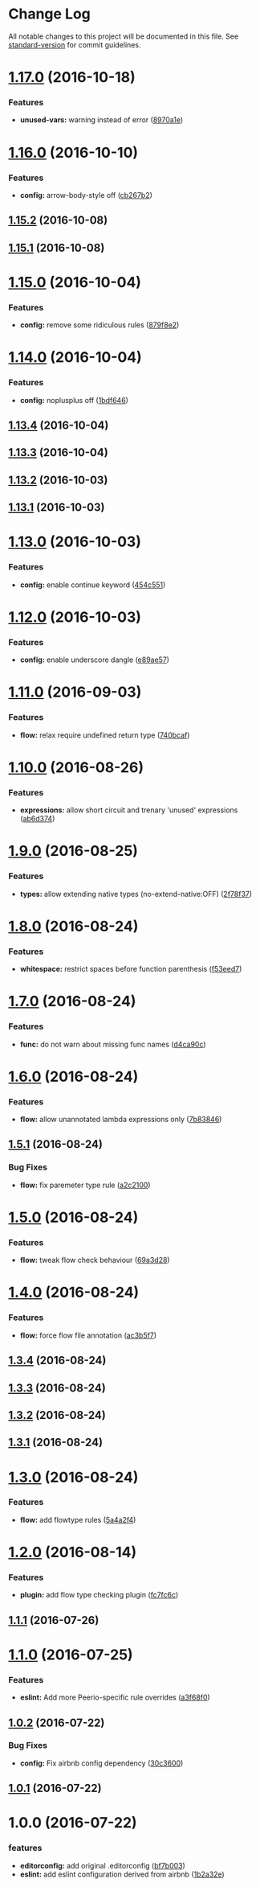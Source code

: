 # Change Log

All notable changes to this project will be documented in this file. See [standard-version](https://github.com/conventional-changelog/standard-version) for commit guidelines.

<a name="1.17.0"></a>
# [1.17.0](https://github.com/PeerioTechnologies/eslint-config-peerio/compare/v1.16.0...v1.17.0) (2016-10-18)


### Features

* **unused-vars:** warning instead of error ([8970a1e](https://github.com/PeerioTechnologies/eslint-config-peerio/commit/8970a1e))



<a name="1.16.0"></a>
# [1.16.0](https://github.com/PeerioTechnologies/eslint-config-peerio/compare/v1.15.2...v1.16.0) (2016-10-10)


### Features

* **config:** arrow-body-style off ([cb267b2](https://github.com/PeerioTechnologies/eslint-config-peerio/commit/cb267b2))



<a name="1.15.2"></a>
## [1.15.2](https://github.com/PeerioTechnologies/eslint-config-peerio/compare/v1.15.1...v1.15.2) (2016-10-08)



<a name="1.15.1"></a>
## [1.15.1](https://github.com/PeerioTechnologies/eslint-config-peerio/compare/v1.15.0...v1.15.1) (2016-10-08)



<a name="1.15.0"></a>
# [1.15.0](https://github.com/PeerioTechnologies/eslint-config-peerio/compare/v1.14.0...v1.15.0) (2016-10-04)


### Features

* **config:** remove some ridiculous rules ([879f8e2](https://github.com/PeerioTechnologies/eslint-config-peerio/commit/879f8e2))



<a name="1.14.0"></a>
# [1.14.0](https://github.com/PeerioTechnologies/eslint-config-peerio/compare/v1.13.4...v1.14.0) (2016-10-04)


### Features

* **config:** noplusplus off ([1bdf646](https://github.com/PeerioTechnologies/eslint-config-peerio/commit/1bdf646))



<a name="1.13.4"></a>
## [1.13.4](https://github.com/PeerioTechnologies/eslint-config-peerio/compare/v1.13.3...v1.13.4) (2016-10-04)



<a name="1.13.3"></a>
## [1.13.3](https://github.com/PeerioTechnologies/eslint-config-peerio/compare/v1.13.2...v1.13.3) (2016-10-04)



<a name="1.13.2"></a>
## [1.13.2](https://github.com/PeerioTechnologies/eslint-config-peerio/compare/v1.13.1...v1.13.2) (2016-10-03)



<a name="1.13.1"></a>
## [1.13.1](https://github.com/PeerioTechnologies/eslint-config-peerio/compare/v1.13.0...v1.13.1) (2016-10-03)



<a name="1.13.0"></a>
# [1.13.0](https://github.com/PeerioTechnologies/eslint-config-peerio/compare/v1.12.0...v1.13.0) (2016-10-03)


### Features

* **config:** enable continue keyword ([454c551](https://github.com/PeerioTechnologies/eslint-config-peerio/commit/454c551))



<a name="1.12.0"></a>
# [1.12.0](https://github.com/PeerioTechnologies/eslint-config-peerio/compare/v1.11.0...v1.12.0) (2016-10-03)


### Features

* **config:** enable underscore dangle ([e89ae57](https://github.com/PeerioTechnologies/eslint-config-peerio/commit/e89ae57))



<a name="1.11.0"></a>
# [1.11.0](https://github.com/PeerioTechnologies/eslint-config-peerio/compare/v1.10.0...v1.11.0) (2016-09-03)


### Features

* **flow:** relax require undefined return type ([740bcaf](https://github.com/PeerioTechnologies/eslint-config-peerio/commit/740bcaf))



<a name="1.10.0"></a>
# [1.10.0](https://github.com/PeerioTechnologies/eslint-config-peerio/compare/v1.9.0...v1.10.0) (2016-08-26)


### Features

* **expressions:** allow short circuit and trenary 'unused' expressions ([ab6d374](https://github.com/PeerioTechnologies/eslint-config-peerio/commit/ab6d374))



<a name="1.9.0"></a>
# [1.9.0](https://github.com/PeerioTechnologies/eslint-config-peerio/compare/v1.8.0...v1.9.0) (2016-08-25)


### Features

* **types:** allow extending native types (no-extend-native:OFF) ([2f78f37](https://github.com/PeerioTechnologies/eslint-config-peerio/commit/2f78f37))



<a name="1.8.0"></a>
# [1.8.0](https://github.com/PeerioTechnologies/eslint-config-peerio/compare/v1.7.0...v1.8.0) (2016-08-24)


### Features

* **whitespace:** restrict spaces before function parenthesis ([f53eed7](https://github.com/PeerioTechnologies/eslint-config-peerio/commit/f53eed7))



<a name="1.7.0"></a>
# [1.7.0](https://github.com/PeerioTechnologies/eslint-config-peerio/compare/v1.6.0...v1.7.0) (2016-08-24)


### Features

* **func:** do not warn about missing func names ([d4ca90c](https://github.com/PeerioTechnologies/eslint-config-peerio/commit/d4ca90c))



<a name="1.6.0"></a>
# [1.6.0](https://github.com/PeerioTechnologies/eslint-config-peerio/compare/v1.5.1...v1.6.0) (2016-08-24)


### Features

* **flow:** allow unannotated lambda expressions only ([7b83846](https://github.com/PeerioTechnologies/eslint-config-peerio/commit/7b83846))



<a name="1.5.1"></a>
## [1.5.1](https://github.com/PeerioTechnologies/eslint-config-peerio/compare/v1.5.0...v1.5.1) (2016-08-24)


### Bug Fixes

* **flow:** fix paremeter type rule ([a2c2100](https://github.com/PeerioTechnologies/eslint-config-peerio/commit/a2c2100))



<a name="1.5.0"></a>
# [1.5.0](https://github.com/PeerioTechnologies/eslint-config-peerio/compare/v1.4.0...v1.5.0) (2016-08-24)


### Features

* **flow:** tweak flow check behaviour ([69a3d28](https://github.com/PeerioTechnologies/eslint-config-peerio/commit/69a3d28))



<a name="1.4.0"></a>
# [1.4.0](https://github.com/PeerioTechnologies/eslint-config-peerio/compare/v1.3.4...v1.4.0) (2016-08-24)


### Features

* **flow:** force flow file annotation ([ac3b5f7](https://github.com/PeerioTechnologies/eslint-config-peerio/commit/ac3b5f7))



<a name="1.3.4"></a>
## [1.3.4](https://github.com/PeerioTechnologies/eslint-config-peerio/compare/v1.3.3...v1.3.4) (2016-08-24)



<a name="1.3.3"></a>
## [1.3.3](https://github.com/PeerioTechnologies/eslint-config-peerio/compare/v1.3.2...v1.3.3) (2016-08-24)



<a name="1.3.2"></a>
## [1.3.2](https://github.com/PeerioTechnologies/eslint-config-peerio/compare/v1.3.1...v1.3.2) (2016-08-24)



<a name="1.3.1"></a>
## [1.3.1](https://github.com/PeerioTechnologies/eslint-config-peerio/compare/v1.3.0...v1.3.1) (2016-08-24)



<a name="1.3.0"></a>
# [1.3.0](https://github.com/PeerioTechnologies/eslint-config-peerio/compare/v1.2.0...v1.3.0) (2016-08-24)


### Features

* **flow:** add flowtype rules ([5a4a2f4](https://github.com/PeerioTechnologies/eslint-config-peerio/commit/5a4a2f4))



<a name="1.2.0"></a>
# [1.2.0](https://github.com/PeerioTechnologies/eslint-config-peerio/compare/v1.1.1...v1.2.0) (2016-08-14)


### Features

* **plugin:** add flow type checking plugin ([fc7fc6c](https://github.com/PeerioTechnologies/eslint-config-peerio/commit/fc7fc6c))



<a name="1.1.1"></a>
## [1.1.1](https://github.com/PeerioTechnologies/eslint-config-peerio/compare/v1.1.0...v1.1.1) (2016-07-26)



<a name="1.1.0"></a>
# [1.1.0](https://github.com/PeerioTechnologies/eslint-config-peerio/compare/v1.0.2...v1.1.0) (2016-07-25)


### Features

* **eslint:** Add more Peerio-specific rule overrides ([a3f68f0](https://github.com/PeerioTechnologies/eslint-config-peerio/commit/a3f68f0))



<a name="1.0.2"></a>
## [1.0.2](https://github.com/PeerioTechnologies/eslint-config-peerio/compare/v1.0.1...v1.0.2) (2016-07-22)


### Bug Fixes

* **config:** Fix airbnb config dependency ([30c3600](https://github.com/PeerioTechnologies/eslint-config-peerio/commit/30c3600))



<a name="1.0.1"></a>
## [1.0.1](https://github.com/PeerioTechnologies/eslint-config-peerio/compare/v1.0.0...v1.0.1) (2016-07-22)



<a name="1.0.0"></a>
# 1.0.0 (2016-07-22)


### features

* **editorconfig:** add original .editorconfig ([bf7b003](https://github.com/peeriotechnologies/eslint-config-peerio/commit/bf7b003))
* **eslint:** add eslint configuration derived from airbnb ([1b2a32e](https://github.com/peeriotechnologies/eslint-config-peerio/commit/1b2a32e))
